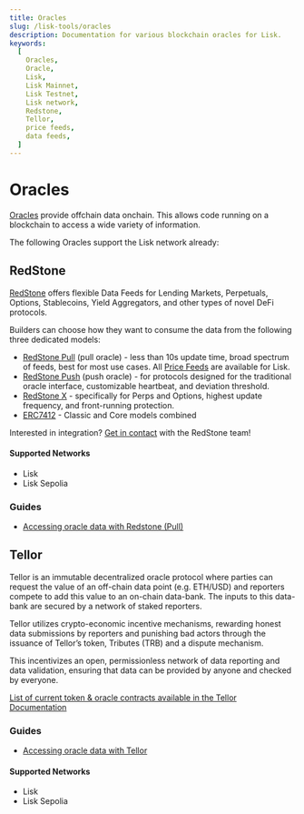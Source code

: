 ```yaml
---
title: Oracles
slug: /lisk-tools/oracles
description: Documentation for various blockchain oracles for Lisk.
keywords:
  [
    Oracles,
    Oracle,
    Lisk,
    Lisk Mainnet,
    Lisk Testnet,
    Lisk network,
    Redstone,
    Tellor,
    price feeds,
    data feeds,
  ]
---
```


# Oracles

[Oracles](https://ethereum.org/en/developers/docs/oracles/) provide offchain data onchain.
This allows code running on a blockchain to access a wide variety of information.

The following Oracles support the Lisk network already:

## RedStone

[RedStone](https://redstone.finance/) offers flexible Data Feeds for Lending Markets, Perpetuals, Options, Stablecoins, Yield Aggregators, and other types of novel DeFi protocols. 

Builders can choose how they want to consume the data from the following three dedicated models:

*   [RedStone Pull](https://docs.redstone.finance/docs/get-started/models/redstone-pull) (pull oracle) - less than 10s update time, broad spectrum of feeds, best for most use cases. All [Price Feeds](https://app.redstone.finance/#/app/tokens) are available for Lisk.
*   [RedStone Push](https://docs.redstone.finance/docs/get-started/models/redstone-push) (push oracle) - for protocols designed for the traditional oracle interface, customizable heartbeat, and deviation threshold.
*   [RedStone X](https://docs.redstone.finance/docs/get-started/models/redstone-x) - specifically for Perps and Options, highest update frequency, and front-running protection.
* [ERC7412](https://docs.redstone.finance/docs/get-started/models/redstone-erc7412) - Classic and Core models combined

Interested in integration? [Get in contact](https://discord.com/invite/PVxBZKFr46) with the RedStone team!

#### Supported Networks

- Lisk
- Lisk Sepolia

### Guides

- [Accessing oracle data with Redstone (Pull)](../building-on-lisk/using-oracle-data/redstone-pull.md)

## Tellor

Tellor is an immutable decentralized oracle protocol where parties can request the value of an off-chain data point (e.g. ETH/USD) and reporters compete to add this value to an on-chain data-bank.
The inputs to this data-bank are secured by a network of staked reporters.

Tellor utilizes crypto-economic incentive mechanisms, rewarding honest data submissions by reporters and punishing bad actors through the issuance of Tellor’s token, Tributes (TRB) and a dispute mechanism.

This incentivizes an open, permissionless network of data reporting and data validation, ensuring that data can be provided by anyone and checked by everyone.

[List of current token & oracle contracts available in the Tellor Documentation](https://docs.tellor.io/tellor/the-basics/contracts-reference#lisk)

### Guides
- [Accessing oracle data with Tellor](../building-on-lisk/using-oracle-data/tellor.md)

#### Supported Networks

- Lisk
- Lisk Sepolia